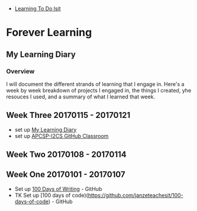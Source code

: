 * [Learning To Do lsit](https://github.com/janzeteachesit/forever-learning/blob/master/learning-to-do-list.md)

# Forever Learning

## My Learning Diary

### Overview

I will document the different strands of learning that I engage in. Here's a week by week breakdown of projects I engaged in, the things I created, yhe resouces I used, and a summary of what I learned that week.


<!--
## Week One 20170101 - 20170107

links to 

* []()
-->

## Week Three 20170115 - 20170121
 * set up [My Learning Diary](https://github.com/janzeteachesit/forever-learning)
 * set up [APCSP-I2CS GitHub Classroom](https://github.com/templetontitan/20162017-classroom-outline)

## Week Two 20170108 - 20170114


## Week One 20170101 - 20170107
* Set up [100 Days of Writing](https://github.com/janzeteachesit/100-days-of-writing) - GitHub
* TK Set up [100 days of code)(https://github.com/janzeteachesit/100-days-of-code) - GitHub

